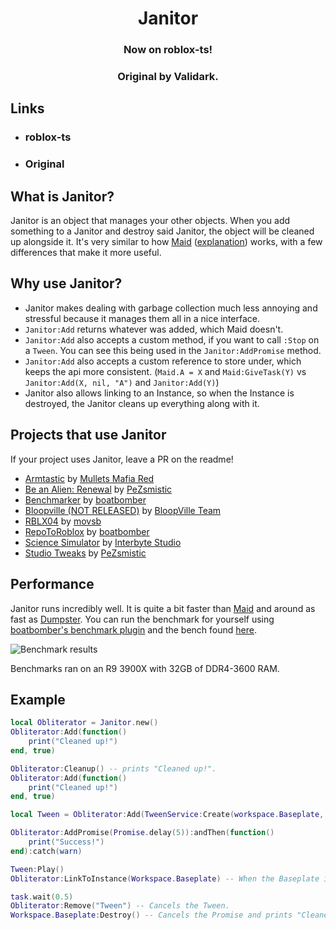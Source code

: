 <div align="center">
	<h1><strong>Janitor</strong></h1>
	<h3 href="https://www.npmjs.com/package/@rbxts/janitor">Now on roblox-ts!</h3>
	<h3 href="https://github.com/RoStrap/Events/blob/master/Janitor.lua">Original by Validark.</h3>
</div>
<!--moonwave-hide-before-this-line-->

## Links

- <h3 href="https://www.npmjs.com/package/@rbxts/janitor">roblox-ts</h3>
- <h3 href="https://github.com/RoStrap/Events/blob/master/Janitor.lua">Original</h3>

## What is Janitor?

Janitor is an object that manages your other objects. When you add something to a Janitor and destroy said Janitor, the object will be cleaned up alongside it. It's very similar to how [Maid](https://github.com/Quenty/NevermoreEngine/blob/version2/Modules/Shared/Events/Maid.lua) ([explanation](https://www.youtube.com/watch?v=MOjiKS6F59s)) works, with a few differences that make it more useful.

## Why use Janitor?

- Janitor makes dealing with garbage collection much less annoying and stressful because it manages them all in a nice interface.
- `Janitor:Add` returns whatever was added, which Maid doesn't.
- `Janitor:Add` also accepts a custom method, if you want to call `:Stop` on a `Tween`. You can see this being used in the `Janitor:AddPromise` method.
- `Janitor:Add` also accepts a custom reference to store under, which keeps the api more consistent. (`Maid.A = X` and `Maid:GiveTask(Y)` vs `Janitor:Add(X, nil, "A")` and `Janitor:Add(Y)`)
- Janitor also allows linking to an Instance, so when the Instance is destroyed, the Janitor cleans up everything along with it.

## Projects that use Janitor

If your project uses Janitor, leave a PR on the readme!

- [Armtastic](https://www.roblox.com/games/6242582774/SHOP-Armtastic-Alpha) by [Mullets Mafia Red](https://www.roblox.com/groups/9160772/Mullet-Mafia-Red#!/about)
- [Be an Alien: Renewal](https://www.roblox.com/games/463915360/Be-an-Alien-Renewal) by [PeZsmistic](https://www.roblox.com/users/121643/profile)
- [Benchmarker](https://www.roblox.com/library/5853950046/Benchmarker) by [boatbomber](https://www.roblox.com/users/33655127/profile/)
- [Bloopville (NOT RELEASED)](https://www.roblox.com/games/1919575283/BloopVille0) by [BloopVille Team](https://www.bloopville.com/)
- [RBLX04](https://www.roblox.com/games/5040794421/RBLX04-A-ROBLOX-2004-Simulation) by [movsb](https://www.roblox.com/games/5040794421/RBLX04-A-ROBLOX-2004-Simulation)
- [RepoToRoblox](https://www.roblox.com/library/6284281701/RepoToRoblox) by [boatbomber](https://www.roblox.com/users/33655127/profile)
- [Science Simulator](https://www.roblox.com/games/5414779423/5M-EVENT-Science-Simulator) by [Interbyte Studio](https://www.roblox.com/groups/5126818/Interbyte-Studio#!/about)
- [Studio Tweaks](https://www.roblox.com/library/5601031949/Studio-Tweaks) by [PeZsmistic](https://www.roblox.com/users/121643/profile)

## Performance

Janitor runs incredibly well. It is quite a bit faster than [Maid](https://github.com/Quenty/NevermoreEngine/blob/version2/Modules/Shared/Events/Maid.lua) and around as fast as [Dumpster](https://gist.github.com/Fraktality/f0ab4ad950698e9f08bb01bea486845e). You can run the benchmark for yourself using [boatbomber's benchmark plugin](https://devforum.roblox.com/t/benchmarker-plugin-compare-function-speeds-with-graphs-percentiles-and-more/829912) and the bench found [here](https://github.com/boatbomber/BenchmarkerLibrary).

![Benchmark results](https://cdn.discordapp.com/attachments/507950082285502465/807365433388433408/unknown.png)

Benchmarks ran on an R9 3900X with 32GB of DDR4-3600 RAM.

## Example

```lua
local Obliterator = Janitor.new()
Obliterator:Add(function()
	print("Cleaned up!")
end, true)

Obliterator:Cleanup() -- prints "Cleaned up!".
Obliterator:Add(function()
	print("Cleaned up!")
end, true)

local Tween = Obliterator:Add(TweenService:Create(workspace.Baseplate, TweenInfo.new(1), {Transparency = 1}), "Stop", "Tween")

Obliterator:AddPromise(Promise.delay(5)):andThen(function()
	print("Success!")
end):catch(warn)

Tween:Play()
Obliterator:LinkToInstance(Workspace.Baseplate) -- When the Baseplate is destroyed, the Tween will be stopped.

task.wait(0.5)
Obliterator:Remove("Tween") -- Cancels the Tween.
Workspace.Baseplate:Destroy() -- Cancels the Promise and prints "Cleaned up!" again.
```
